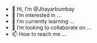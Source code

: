 - 👋 Hi, I’m @Jhayarbumbay
- 👀 I’m interested in ...
- 🌱 I’m currently learning ...
- 💞️ I’m looking to collaborate on ...
- 📫 How to reach me ...

<!---
Jhayarbumbay/Jhayarbumbay is a ✨ special ✨ repository because its `README.md` (this file) appears on your GitHub profile.
You can click the Preview link to take a look at your changes.
--->
